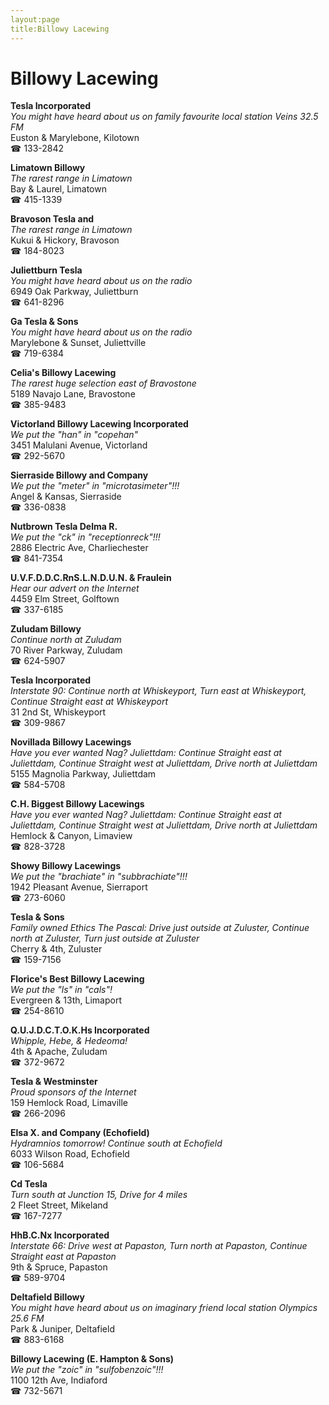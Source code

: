```yaml
---
layout:page
title:Billowy Lacewing
---
```

# Billowy Lacewing

**Tesla Incorporated**  
_You might have heard about us on family favourite local station Veins 32.5 FM_  
Euston & Marylebone, Kilotown  
☎ 133-2842



**Limatown Billowy**  
_The rarest range in Limatown_  
Bay & Laurel, Limatown  
☎ 415-1339



**Bravoson Tesla and**  
_The rarest range in Limatown_  
Kukui & Hickory, Bravoson  
☎ 184-8023



**Juliettburn Tesla**  
_You might have heard about us on the radio_  
6949 Oak Parkway, Juliettburn  
☎ 641-8296



**Ga Tesla & Sons**  
_You might have heard about us on the radio_  
Marylebone & Sunset, Juliettville  
☎ 719-6384



**Celia's Billowy Lacewing**  
_The rarest huge selection east of Bravostone_  
5189 Navajo Lane, Bravostone  
☎ 385-9483



**Victorland Billowy Lacewing Incorporated**  
_We put the "han" in "copehan"_  
3451 Malulani Avenue, Victorland  
☎ 292-5670



**Sierraside Billowy and Company**  
_We put the "meter" in "microtasimeter"!!!_  
Angel & Kansas, Sierraside  
☎ 336-0838



**Nutbrown Tesla Delma R.**  
_We put the "ck" in "receptionreck"!!!_  
2886 Electric Ave, Charliechester  
☎ 841-7354



**U.V.F.D.D.C.RnS.L.N.D.U.N. & Fraulein**  
_Hear our advert on the Internet_  
4459 Elm Street, Golftown  
☎ 337-6185



**Zuludam Billowy**  
_Continue north at Zuludam_  
70 River Parkway, Zuludam  
☎ 624-5907



**Tesla Incorporated**  
_Interstate 90: Continue north at Whiskeyport, Turn east at Whiskeyport, Continue Straight east at Whiskeyport_  
31 2nd St, Whiskeyport  
☎ 309-9867



**Novillada Billowy Lacewings**  
_Have you ever wanted Nag? 
Juliettdam: Continue Straight east at Juliettdam, Continue Straight west at Juliettdam, Drive north at Juliettdam_  
5155 Magnolia Parkway, Juliettdam  
☎ 584-5708



**C.H. Biggest Billowy Lacewings**  
_Have you ever wanted Nag? 
Juliettdam: Continue Straight east at Juliettdam, Continue Straight west at Juliettdam, Drive north at Juliettdam_  
Hemlock & Canyon, Limaview  
☎ 828-3728



**Showy Billowy Lacewings**  
_We put the "brachiate" in "subbrachiate"!!!_  
1942 Pleasant Avenue, Sierraport  
☎ 273-6060



**Tesla & Sons**  
_Family owned Ethics 
The Pascal: Drive just outside at Zuluster, Continue north at Zuluster, Turn just outside at Zuluster_  
Cherry & 4th, Zuluster  
☎ 159-7156



**Florice's Best Billowy Lacewing**  
_We put the "ls" in "cals"!_  
Evergreen & 13th, Limaport  
☎ 254-8610



**Q.U.J.D.C.T.O.K.Hs Incorporated**  
_Whipple, Hebe, & Hedeoma!_  
4th & Apache, Zuludam  
☎ 372-9672



**Tesla & Westminster**  
_Proud sponsors of the Internet_  
159 Hemlock Road, Limaville  
☎ 266-2096



**Elsa X. and Company (Echofield)**  
_Hydramnios tomorrow! 
Continue south at Echofield_  
6033 Wilson Road, Echofield  
☎ 106-5684



**Cd Tesla**  
_Turn south at Junction 15, Drive for 4 miles_  
2 Fleet Street, Mikeland  
☎ 167-7277



**HhB.C.Nx Incorporated**  
_Interstate 66: Drive west at Papaston, Turn north at Papaston, Continue Straight east at Papaston_  
9th & Spruce, Papaston  
☎ 589-9704



**Deltafield Billowy**  
_You might have heard about us on imaginary friend local station Olympics 25.6 FM_  
Park & Juniper, Deltafield  
☎ 883-6168



**Billowy Lacewing (E. Hampton & Sons)**  
_We put the "zoic" in "sulfobenzoic"!!!_  
1100 12th Ave, Indiaford  
☎ 732-5671



